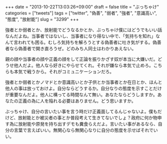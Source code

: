+++
date = "2013-10-22T13:03:26+09:00"
draft = false
title = "ぶっちゃけ"
categories = ["tweets"]
tags = ["twitter", "偽善", "弱者", "強者", "意識高い", "態度", "放射能"]
slug = "3299"
+++

強者とか弱者とか、放射能でどうなるかとか、ぶっちゃけ僕にはどうでもいい話なんだよね。当事者ではないし、当事者になり得ない中で、「気持ちを知れ」なんて言われても困る。むしろ気持ちを解ろうとする偽善者に吐き気がする。偽善者なら偽善者で開き直ろうぜ。どのみち人同士はわかりあえない。

親の顔や当事者の顔や正義の顔をして正論を振りかざす奴が本当に大嫌いだ。どうせ他人だよ。他人なら好きにやらせてくれ。それが嫌なら本気で止めろ。こちらも本気で戦うから。それがコミュニケーションだろ。

強者とか弱者とかノマドとか意識高いとか子供とか当事者とか在日とか、ほんと他人の事は放っておけよ。自分ならどうするか。自分なりの態度を示すことだけが重要なんだよ。他人に構ってる時間なんて無い。あなたならどうしますか。あなたの正義の為に人を陥れる必要はありません。どう思いますか。

ぶっちゃけ、自分の言いたい事を言う時だけ正義面してるんじゃないよ。僕もだけど、放射能とか被災者の事とか普段考えて生きてないでしょ？政府に何か物申す為に放射能や原発を持ち出すデモも糞食らえだよ。言いたい事があるなら、自分の言葉で言えばいい。無関心なら無関心なりに自分の態度を示せばそれでいい。
